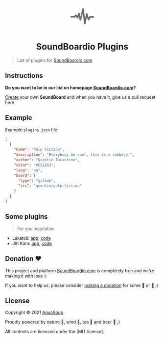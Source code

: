<p align="center">
  <img src="/assets/icon.png?sanitize=true" width="80">
  <h1 align="center">SoundBoardio Plugins</h1>
</p>

> List of plugins for [SoundBoardio.com](https://soundboardio.com)

## Instructions

**Do you want to be in our list on homepage [SoundBoardio.com](https://soundboardio.com)?**

[Create](https://soundboardio.com/create) your own **SoundBoard** and when you have it, give us a pull request here

## Example

Example `plugins.json` file

```json
[
  {
    "name": "Pulp Fiction",
    "description": "Everybody be cool, this is a robbery!",
    "author": "Quentin Tarantino",
    "color": "#E91E63",
    "lang": "en",
    "board": {
      "type": "github",
      "src": "quentin/pulp-fiction"
    }
  }
]
```

## Some plugins

> For you inspiration

- Lakatoš: [app](https://soundboardio.com/app/lakatos), [code](https://github.com/aquasoup/soundboardio-lakatos)
- Jiří Kára: [app](https://soundboardio.com/app/jirikara), [code](https://github.com/aquasoup/soundboardio-jirikara)

## Donation ❤️

This project and platform [SoundBoardio.com](soundboardio.com) is completely free and we're making it with love :)

If you want to help us, please consider [making a donation](https://github.com/sponsors/bartholomej) for some 🍺 or 🍵 ;)

## License

Copyright &copy; 2021 [AquaSoup](http://aquasoup.com)

Proudly powered by nature 🗻, wind 💨, tea 🍵 and beer 🍺 ;)

All contents are licensed under the [MIT license].
